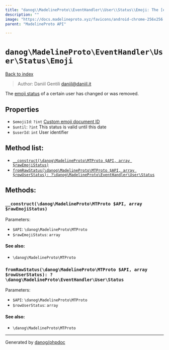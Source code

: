 ```yaml
---
title: "danog\\MadelineProto\\EventHandler\\User\\Status\\Emoji: The [emoji status](https://core.telegram.org/api/emoji-status) of a certain user has changed or was removed."
description: ""
image: "https://docs.madelineproto.xyz/favicons/android-chrome-256x256.png"
parent: "MadelineProto API"

---
```

# `danog\MadelineProto\EventHandler\User\Status\Emoji`
[Back to index](../../../../../index.html)

> Author: Daniil Gentili <daniil@daniil.it>  
  

The [emoji status](https://core.telegram.org/api/emoji-status) of a certain user has changed or was removed.  



## Properties
* `$emojiId`: `?int` [Custom emoji document ID](https://core.telegram.org/api/custom-emoji)
* `$until`: `?int` This status is valid until this date
* `$userId`: `int` User identifier

## Method list:
* [`__construct(\danog\MadelineProto\MTProto $API, array $rawEmojiStatus)`](#__construct)
* [`fromRawStatus(\danog\MadelineProto\MTProto $API, array $rowUserStatus): ?\danog\MadelineProto\EventHandler\User\Status`](#fromRawStatus)

## Methods:
### <a name="__construct"></a> `__construct(\danog\MadelineProto\MTProto $API, array $rawEmojiStatus)`




Parameters:

* `$API`: `\danog\MadelineProto\MTProto`   
* `$rawEmojiStatus`: `array`   


#### See also: 
* `\danog\MadelineProto\MTProto`




### <a name="fromRawStatus"></a> `fromRawStatus(\danog\MadelineProto\MTProto $API, array $rowUserStatus): ?\danog\MadelineProto\EventHandler\User\Status`




Parameters:

* `$API`: `\danog\MadelineProto\MTProto`   
* `$rowUserStatus`: `array`   


#### See also: 
* `\danog\MadelineProto\MTProto`




---
Generated by [danog/phpdoc](https://phpdoc.daniil.it)
